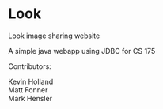 # Look
Look image sharing website

A simple java webapp using JDBC for CS 175

Contributors:

Kevin Holland   
Matt Fonner  
Mark Hensler   
